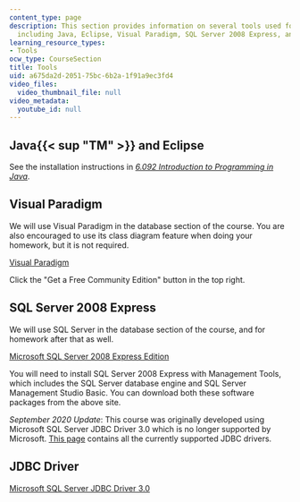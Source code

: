 ```yaml
---
content_type: page
description: This section provides information on several tools used for the course,
  including Java, Eclipse, Visual Paradigm, SQL Server 2008 Express, and JDBC Driver.
learning_resource_types:
- Tools
ocw_type: CourseSection
title: Tools
uid: a675da2d-2051-75bc-6b2a-1f91a9ec3fd4
video_files:
  video_thumbnail_file: null
video_metadata:
  youtube_id: null
---
```


Java{{< sup "TM" >}} and Eclipse
--------------------------------

See the installation instructions in [_6.092 Introduction to Programming in Java_](/courses/6-092-introduction-to-programming-in-java-january-iap-2010/pages/syllabus).

Visual Paradigm
---------------

We will use Visual Paradigm in the database section of the course. You are also encouraged to use its class diagram feature when doing your homework, but it is not required.

[Visual Paradigm](http://www.visual-paradigm.com/product/vpuml/)

Click the "Get a Free Community Edition" button in the top right.

SQL Server 2008 Express
-----------------------

We will use SQL Server in the database section of the course, and for homework after that as well.

[Microsoft SQL Server 2008 Express Edition](http://www.microsoft.com/express/Database/)

You will need to install SQL Server 2008 Express with Management Tools, which includes the SQL Server database engine and SQL Server Management Studio Basic. You can download both these software packages from the above site.

_September 2020 Update_: This course was originally developed using Microsoft SQL Server JDBC Driver 3.0 which is no longer supported by Microsoft. [This page](https://docs.microsoft.com/en-us/sql/connect/jdbc/download-microsoft-jdbc-driver-for-sql-server?view=sql-server-ver15) contains all the currently supported JDBC drivers.

JDBC Driver
-----------

[Microsoft SQL Server JDBC Driver 3.0](http://www.microsoft.com/downloads/details.aspx?FamilyID=%20a737000d-68d0-4531-b65d-da0f2a735707&displaylang=en)